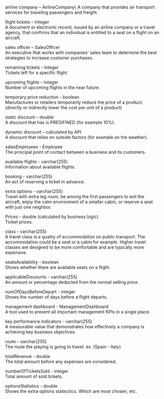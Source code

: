 airline company – AirlineCompany\ 
A company that provides air transport services for traveling passengers and freight.

flight tickets – Integer\
A document or electronic record, issued by an airline company or a travel agency, that confirms that an individual is entitled to a seat on a flight on an aircraft.

sales officer – SalesOfficer\
An executive that works with companies' sales team to determine the best strategies to increase customer purchases.

remaining tickets - Integer\
Tickets left for a specific flight.

upcoming flights – Integer\
Number of upcoming flights in the near future.

temporary price reduction - boolean\
Manufactures or retailers temporarily reduce the price of a product. (directly or indirectly lower the cost per unit of a product)

static discount – double\
A discount that has is PREDIFINED (for example 10%).

dynamic discount – calculated by API\
A discount that relies on outside factors (for example on the weather).

salesEmployees - Employee\
The principal point of contact between a business and its customers.

available flights - varchar(255)\
Information about available flights.

booking - varchar(255)\
An act of reserving a ticket in advance.

extra options - varchar(255)\
Travel with extra leg room, be among the first passengers to exit the aircraft, enjoy the calm environment of a smaller cabin,
or reserve a seat with just one neighbor.

Prices - double (calculated by business logic)\
Ticket prices.

class - varchar(255)\
A travel class is a quality of accommodation on public transport. The accommodation could be a seat or a cabin for example. Higher travel classes are designed to be more comfortable and are typically more expensive.

seatsAvailability - boolean\
Shows whether there are available seats on a flight. 

applicableDiscounts - varchar(255)\
An amount or percentage deducted from the normal selling price.

numOfDaysBeforeDepart - integer\
Shows the number of days before a flight departs.

management dashboard - ManagementDashboard\
A tool used to present all important management KPIs in a single place.

key performance indicators - varchar(255)\
A measurable value that demonstrates how effectively a company is achieving key business objectives.

route - varchar(255)\
The route the playing is going to travel. ex. (Spain - Italy)

totalRevenue - double\
The total amount before any expenses are considered.

numberOfTicketsSold - integer\
Total amount of sold tickets.

optionsStatistics - double\
Shows the extra options statisctics. Which are most chosen, etc.
